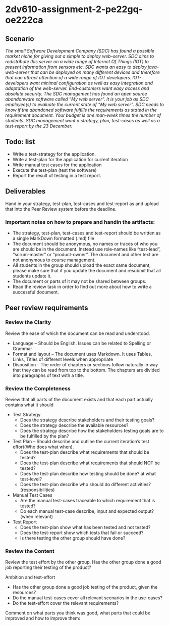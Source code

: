 # 2dv610-assignment-2-pe22gq-oe222ca

## Scenario

_The small Software Development Company (SDC) has found a possible market niche for giving out a simple to deploy web-server. SDC aims to redistribute this server on a wide range of Internet Of Things (IOT) to present information from sensors etc. SDC wants an easy to deploy java-web-server that can be deployed on many different devices and therefore that can attract attention of a wide range of IOT developers. IOT-developers want minimal configuration as well as easy integration and adaptation of the web-server. End-customers want easy access and absolute security. The SDC management has found an open source abandonware software called “My web server”. It is your job as SDC employee(s) to evaluate the current state of “My web server”. SDC needs to know if the abandoned software fulfills the requirements as stated in the requirement document. Your budget is one man-week times the number of students. SDC management want a strategy, plan, test-cases as well as a test-report by the 23 December._

## Todo: list

* Write a test-strategy for the application.
* Write a test-plan for the application for current iteration
* Write manual test cases for the application
* Execute the test-plan (test the software)
* Report the result of testing in a test report.

## Deliverables

Hand in your strategy, test-plan, test-cases and test-report as and upload that into the Peer Review system before the deadline.

### Important notes on how to prepare and handin the artifacts:

* The strategy, test-plan, test-cases and test-report should be written as a single MarkDown formatted (.md) file
* The document should be anonymous, no names or traces of who you are should be in the document. Instead use role-names like “test-lead”, “scrum-master” or “product-owner”. The document and other text are not anonymous to course management.
* All students in the group should upload the exact same document, please make sure that if you update the document and resubmit that all students update it.
* The document or parts of it may not be shared between groups.
* Read the review task in order to find out more about how to write a successful document.

## Peer review requirements

### Review the Clarity

Review the ease of which the document can be read and understood.

* Language – Should be English. Issues can be related to Spelling or Grammar
* Format and layout – The document uses Markdown. It uses Tables, Links, Titles of different levels when appropriate
* Disposition – The order of chapters or sections follow naturally in way that they can be read from top to the bottom. The chapters are divided into paragraphs of text with a title.

### Review the Completeness

Review that all parts of the document exists and that each part actually contains what it should

* Test Strategy
  * Does the strategy describe stakeholders and their testing goals?
  * Does the strategy describe the available resources?
  * Does the strategy describe how the stakeholders testing goals are to be fulfilled by the plan?
* Test Plan – Should describe and outline the current iteration’s test effort(Who does what when).
  * Does the test-plan describe what requirements that should be tested?
  * Does the test-plan describe what requirements that should NOT be tested?
  * Does the test-plan describe how testing should be done? at what test-level?
  * Does the test-plan describe who should do different activities? (responsibilities)
* Manual Test Cases
  * Are the manual test-cases traceable to which requirement that is tested?
  * Do each manual test-case describe, input and expected output? (when relevant)
* Test Report
  * Does the test-plan show what has been tested and not tested?
  * Does the test-report show which tests that fail or succeed?
  * Is there testing the other group should have done?

### Review the Content

Review the test effort by the other group. Has the other group done a good job reporting their testing of the product?

Ambition and test-effort

* Has the other group done a good job testing of the product, given the resources?
* Do the manual test-cases cover all relevant scenarios in the use-cases?
* Do the test-effort cover the relevant requirements?

Comment on what parts you think was good, what parts that could be improved and how to improve them:
